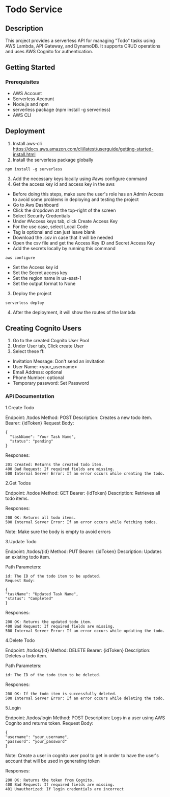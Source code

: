 # Todo Service

## Description

This project provides a serverless API for managing "Todo" tasks using AWS Lambda, API Gateway, and DynamoDB. It supports CRUD operations and uses AWS Cognito for authentication.

## Getting Started

### Prerequisites

- AWS Account
- Serverless Account
- Node.js and npm
- serverless package (npm install -g serverless)
- AWS CLI

## Deployment

1. Install aws-cli https://docs.aws.amazon.com/cli/latest/userguide/getting-started-install.html
2. Install the serverless package globally

```
npm install -g serverless
```

3. Add the necessary keys locally using #aws configure command
4. Get the access key id and access key in the aws

- Before doing this steps, make sure the user's role has an Admin Access to avoid some problems in deploying and testing the project
- Go to Aws Dashboard
- Click the dropdown at the top-right of the screen
- Select Security Credentials
- Under #Access keys tab, click Create Access Key
- For the use case, select Local Code
- Tag is optional and can just leave blank
- Download the .csv in case that it will be needed
- Open the csv file and get the Access Key ID and Secret Access Key
- Add the secrets locally by running this command

```
aws configure
```

- Set the Access key id
- Set the Secret access key
- Set the region name in us-east-1
- Set the output format to None

3. Deploy the project

```
serverless deploy
```

4. After the deployment, it will show the routes of the lambda

## Creating Cognito Users

1. Go to the created Cognito User Pool
2. Under User tab, Click create User
3. Select these ff:

- Invitation Message: Don't send an invitation
- User Name: <your_username>
- Email Address: optional
- Phone Number: optional
- Temporary password: Set Password

### APi Documentation

1.Create Todo

Endpoint: /todos
Method: POST
Description: Creates a new todo item.
Bearer: {idToken}
Request Body:

```
{
  "taskName": "Your Task Name",
  "status": "pending"
}
```

Responses:

```
201 Created: Returns the created todo item.
400 Bad Request: If required fields are missing.
500 Internal Server Error: If an error occurs while creating the todo.
```

2.Get Todos

Endpoint: /todos
Method: GET
Bearer: {idToken}
Description: Retrieves all todo items.

Responses:

```
200 OK: Returns all todo items.
500 Internal Server Error: If an error occurs while fetching todos.
```

Note: Make sure the body is empty to avoid errors

3.Update Todo

Endpoint: /todos/{id}
Method: PUT
Bearer: {idToken}
Description: Updates an existing todo item.

Path Parameters:

```
id: The ID of the todo item to be updated.
Request Body:
```

```
{
"taskName": "Updated Task Name",
"status": "Completed"
}
```

Responses:

```
200 OK: Returns the updated todo item.
400 Bad Request: If required fields are missing.
500 Internal Server Error: If an error occurs while updating the todo.
```

4.Delete Todo

Endpoint: /todos/{id}
Method: DELETE
Bearer: {idToken}
Description: Deletes a todo item.

Path Parameters:

```
id: The ID of the todo item to be deleted.
```

Responses:

```
200 OK: If the todo item is successfully deleted.
500 Internal Server Error: If an error occurs while deleting the todo.
```

5.Login

Endpoint: /todos/login
Method: POST
Description: Logs in a user using AWS Cognito and returns token.
Request Body:

```
{
"username": "your_username",
"password": "your_password"
}
```

Note: Create a user in cognito user pool to get in order to have the user's account that will be used in generating token

Responses:

```
200 OK: Returns the token from Cognito.
400 Bad Request: If required fields are missing.
401 Unauthorized: If login credentials are incorrect
```
